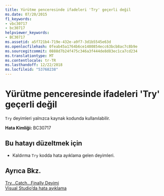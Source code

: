 ```yaml
---
title: Yürütme penceresinde ifadeleri 'Try' geçerli değil
ms.date: 07/20/2015
f1_keywords:
- vbc30717
- bc30717
helpviewer_keywords:
- BC30717
ms.assetid: a5f721b4-719e-432e-a9f7-3d1b5545e63d
ms.openlocfilehash: 0feab45a1764b6ce1480854ecc63bcb8ac7c8b9e
ms.sourcegitcommit: 0888d7b24f475c346a3f444de8d83ec1ca7cd234
ms.translationtype: MT
ms.contentlocale: tr-TR
ms.lasthandoff: 12/22/2018
ms.locfileid: "53768238"
---
```

# <a name="try-statements-are-not-valid-in-the-immediate-window"></a>Yürütme penceresinde ifadeleri 'Try' geçerli değil
`Try` deyimleri yalnızca kaynak kodunda kullanılabilir.  
  
 **Hata Kimliği:** BC30717  
  
## <a name="to-correct-this-error"></a>Bu hatayı düzeltmek için  
  
-   Kaldırma `Try` kodda hata ayıklama gelen deyimleri.  
  
## <a name="see-also"></a>Ayrıca Bkz.  
 [Try...Catch...Finally Deyimi](../../visual-basic/language-reference/statements/try-catch-finally-statement.md)  
 [Visual Studio’da hata ayıklama](/visualstudio/debugger/debugging-in-visual-studio)
